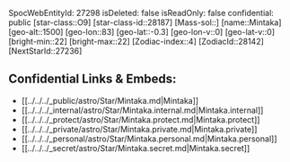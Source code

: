 ﻿---
location: [-0.3,83,1500]
type: Star
tags:
- astro/Star

---
SpocWebEntityId: 27298
isDeleted: false
isReadOnly: false
confidential: public
[star-class::O9]
[star-class-id::28187]
[Mass-sol::]
[name::Mintaka]
[geo-alt::1500]
[geo-lon::83]
[geo-lat::-0.3]
[geo-lon-v::0]
[geo-lat-v::0]
[bright-min::22]
[bright-max::22]
[Zodiac-index::4]
[ZodiacId::28142]
[NextStarId::27236]



## Confidential Links & Embeds: 
- [[../../../_public/astro/Star/Mintaka.md|Mintaka]] 
- [[../../../_internal/astro/Star/Mintaka.internal.md|Mintaka.internal]] 
- [[../../../_protect/astro/Star/Mintaka.protect.md|Mintaka.protect]] 
- [[../../../_private/astro/Star/Mintaka.private.md|Mintaka.private]] 
- [[../../../_personal/astro/Star/Mintaka.personal.md|Mintaka.personal]] 
- [[../../../_secret/astro/Star/Mintaka.secret.md|Mintaka.secret]] 
